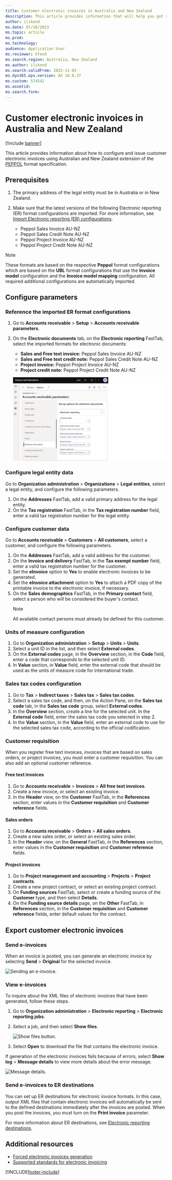 ```yaml
---
title: Customer electronic invoices in Australia and New Zealand
description: This article provides information that will help you get started with Electronic invoicing for Australia and New Zealand in Microsoft Dynamics 365 Finance.
author: ilikond
ms.date: 07/18/2023
ms.topic: article
ms.prod: 
ms.technology: 
audience: Application User
ms.reviewer: kfend
ms.search.region: Australia, New Zealand
ms.author: ilikond
ms.search.validFrom: 2022-11-03
ms.dyn365.ops.version: AX 10.0.37
ms.custom: 574542
ms.assetid: 
ms.search.form: 
---
```


# Customer electronic invoices in Australia and New Zealand

[!include [banner](../includes/banner.md)]

This article provides information about how to configure and issue customer electronic invoices using Australian and New Zealand extension of the [PEPPOL](https://docs.peppol.eu/poacc/billing/3.0/) format specification.

## Prerequisites

1. The primary address of the legal entity must be in Australia or in New Zealand.
2. Make sure that the latest versions of the following Electronic reporting (ER) format configurations are imported. For more information, see [Import Electronic reporting (ER) configurations](../../fin-ops-core/dev-itpro/analytics/electronic-reporting-import-ger-configurations.md).

    - Peppol Sales Invoice AU-NZ
    - Peppol Sales Credit Note AU-NZ
    - Peppol Project Invoice AU-NZ
    - Peppol Project Credit Note AU-NZ

> [!NOTE]
> These formats are based on the respective **Peppol** format configurations which are based on the **UBL** format configurations that use the **Invoice model** configuration and the **Invoice model mapping** configuration. All required additional configurations are automatically imported.

## Configure parameters

### Reference the imported ER format configurations

1. Go to **Accounts receivable** \> **Setup** \> **Accounts receivable parameters**.
2. On the **Electronic documents** tab, on the **Electronic reporting** FastTab, select the imported formats for electronic documents:

    - **Sales and Free text invoice:** Peppol Sales Invoice AU-NZ
    - **Sales and Free text credit note:** Peppol Sales Credit Note AU-NZ
    - **Project invoice:** Peppol Project Invoice AU-NZ
    - **Project credit note:** Peppol Project Credit Note AU-NZ

    ![Formats for electronic documents.](media/apac_aus_nzl_einvoice_configs.jpg)

### Configure legal entity data

Go to **Organization administration** \> **Organizations** \> **Legal entities**, select a legal entity, and configure the following parameters.

1. On the **Addresses** FastTab, add a valid primary address for the legal entity.
2. On the **Tax registration** FastTab, in the **Tax registration number** field, enter a valid tax registration number for the legal entity. 

### Configure customer data

Go to **Accounts receivable** \> **Customers** \> **All customers**, select a customer, and configure the following parameters.

1. On the **Addresses** FastTab, add a valid address for the customer.
2. On the **Invoice and delivery** FastTab, in the **Tax exempt number** field, enter a valid tax registration number for the customer.
3. Set the **eInvoice** option to **Yes** to enable electronic invoices to be generated.
4. Set the **eInvoice attachment** option to **Yes** to attach a PDF copy of the printable invoice to the electronic invoice, if necessary.
5. On the **Sales demographics** FastTab, in the **Primary contact** field, select a person who will be considered the buyer's contact.
    > [!NOTE]
    > All available contact persons must already be defined for this customer.

### Units of measure configuration

1. Go to **Organization administration** \> **Setup** \> **Units** \> **Units**.
2. Select a unit ID in the list, and then select **External codes**.
3. On the **External codes** page, in the **Overview** section, in the **Code** field, enter a code that corresponds to the selected unit ID.
4. In **Value** section, in **Value** field, enter the external code that should be used as the units of measure code for international trade.

### Sales tax codes configuration

1. Go to **Tax** > **Indirect taxes** > **Sales tax** > **Sales tax codes**.
2. Select a sales tax code, and then, on the Action Pane, on the **Sales tax code** tab, in the **Sales tax code** group, select **External codes**.
3. In the **Overview** section, create a line for the selected unit. In the **External code** field, enter the sales tax code you selected in step 2.
4. In the **Value** section, in the **Value** field, enter an external code to use for the selected sales tax code, according to the official codification.

### Customer requisition

When you register free text invoices, invoices that are based on sales orders, or project invoices, you must enter a customer requisition. You can also add an optional customer reference.

#### Free text invoices

1. Go to **Accounts receivable** \> **Invoices** \> **All free text invoices**.
2. Create a new invoice, or select an existing invoice.
3. In the **Header** view, on the **Customer** FastTab, in the **References** section, enter values in the **Customer requisition** and **Customer reference** fields.

#### Sales orders

1. Go to **Accounts receivable** \> **Orders** \> **All sales orders**.
2. Create a new sales order, or select an existing sales order. 
3. In the **Header** view, on the **General** FastTab, in the **References** section, enter values in the **Customer requisition** and **Customer reference** fields.

#### Project invoices

1. Go to **Project management and accounting** \> **Projects** \> **Project contracts**.
2. Create a new project contract, or select an existing project contract.
3. On **Funding sources** FastTab, select or create a funding source of the **Customer** type, and then select **Details**.
4. On the **Funding source details** page, on the **Other** FastTab, in **References** section, in the **Customer requisition** and **Customer reference** fields, enter default values for the contract. 

## Export customer electronic invoices

### Send e-invoices

When an invoice is posted, you can generate an electronic invoice by selecting **Send** \> **Original** for the selected invoice.

![Sending an e-invoice.](media/emea-nor-ger-einvoice.jpg)

### View e-invoices

To inquire about the XML files of electronic invoices that have been generated, follow these steps.

1. Go to **Organization administration** \> **Electronic reporting** \> **Electronic reporting jobs**.
2. Select a job, and then select **Show files**.

    ![Show files button.](media/emea-nor-ger-einvoice-open.jpg)

3. Select **Open** to download the file that contains the electronic invoice.

If generation of the electronic invoices fails because of errors, select **Show log** \> **Message details** to view more details about the error message.

![Message details.](media/emea-nor-ger-einvoice-log.jpg)

### Send e-invoices to ER destinations

You can set up ER destinations for electronic invoice formats. In this case, output XML files that contain electronic invoices will automatically be sent to the defined destinations immediately after the invoices are posted. When you post the invoices, you must turn on the **Print invoice** parameter.

For more information about ER destinations, see [Electronic reporting destinations](../../fin-ops-core/dev-itpro/analytics/electronic-reporting-destinations.md).


## Additional resources

- [Forced electronic invoices generation](emea-eur-forced-einvoices.md)
- [Supported standards for electronic invoicing](emea-oioubl-standards-electronic-invoicing.md)

[!INCLUDE[footer-include](../../includes/footer-banner.md)]
